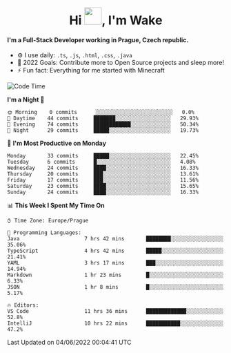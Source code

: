 <h1 align="center">Hi <img src="https://raw.githubusercontent.com/MrWakeCZ/MrWakeCZ/master/Hi.gif" width="40px" />, I'm Wake</h1>

#### I'm a Full-Stack Developer working in Prague, Czech republic.
- ⚙️ I use daily: `.ts`, `.js`, `.html`, `.css`, `.java`
- 🥅 2022 Goals: Contribute more to Open Source projects and sleep more!
- ⚡ Fun fact: Everything for me started with Minecraft

<!--START_SECTION:waka-->
![Code Time](http://img.shields.io/badge/Code%20Time-0%20secs-blue)

**I'm a Night 🦉** 

```text
🌞 Morning    0 commits      ░░░░░░░░░░░░░░░░░░░░░░░░░   0.0% 
🌆 Daytime    44 commits     ███████░░░░░░░░░░░░░░░░░░   29.93% 
🌃 Evening    74 commits     ████████████░░░░░░░░░░░░░   50.34% 
🌙 Night      29 commits     █████░░░░░░░░░░░░░░░░░░░░   19.73%

```
📅 **I'm Most Productive on Monday** 

```text
Monday       33 commits     █████░░░░░░░░░░░░░░░░░░░░   22.45% 
Tuesday      6 commits      █░░░░░░░░░░░░░░░░░░░░░░░░   4.08% 
Wednesday    24 commits     ████░░░░░░░░░░░░░░░░░░░░░   16.33% 
Thursday     20 commits     ███░░░░░░░░░░░░░░░░░░░░░░   13.61% 
Friday       17 commits     ███░░░░░░░░░░░░░░░░░░░░░░   11.56% 
Saturday     23 commits     ████░░░░░░░░░░░░░░░░░░░░░   15.65% 
Sunday       24 commits     ████░░░░░░░░░░░░░░░░░░░░░   16.33%

```


📊 **This Week I Spent My Time On** 

```text
⌚︎ Time Zone: Europe/Prague

💬 Programming Languages: 
Java                     7 hrs 42 mins       ████████░░░░░░░░░░░░░░░░░   35.06% 
TypeScript               4 hrs 42 mins       █████░░░░░░░░░░░░░░░░░░░░   21.41% 
YAML                     3 hrs 17 mins       ███░░░░░░░░░░░░░░░░░░░░░░   14.94% 
Markdown                 1 hr 23 mins        █░░░░░░░░░░░░░░░░░░░░░░░░   6.33% 
JSON                     1 hr 8 mins         █░░░░░░░░░░░░░░░░░░░░░░░░   5.17%

🔥 Editors: 
VS Code                  11 hrs 36 mins      █████████████░░░░░░░░░░░░   52.8% 
IntelliJ                 10 hrs 22 mins      ███████████░░░░░░░░░░░░░░   47.2%

```


 Last Updated on 04/06/2022 00:04:41 UTC
<!--END_SECTION:waka-->
